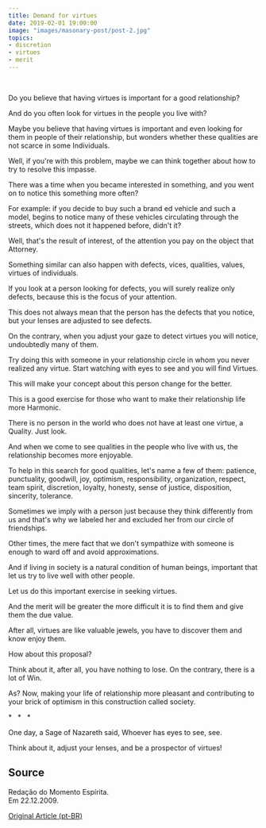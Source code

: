 ```yaml
---
title: Demand for virtues
date: 2019-02-01 19:00:00
image: "images/masonary-post/post-2.jpg"
topics: 
- discretion
- virtues
- merit
---
```

 

Do you believe that having virtues is important for a good relationship?

And do you often look for virtues in the people you live with?

Maybe you believe that having virtues is important and even looking for them in people
of their relationship, but wonders whether these qualities are not scarce in some
Individuals.

Well, if you're with this problem, maybe we can think together about
how to try to resolve this impasse.

There was a time when you became interested in something, and you went on to notice
this something more often?

For example: if you decide to buy such a brand ed vehicle and such a model,
begins to notice many of these vehicles circulating through the streets, which does not
it happened before, didn't it?

Well, that's the result of interest, of the attention you pay on the object that
Attorney.

Something similar can also happen with defects, vices,
qualities, values, virtues of individuals.

If you look at a person looking for defects, you will surely realize only
defects, because this is the focus of your attention.

This does not always mean that the person has the defects that you notice, but
your lenses are adjusted to see defects.

On the contrary, when you adjust your gaze to detect virtues you will notice,
undoubtedly many of them.

Try doing this with someone in your relationship circle in whom you
never realized any virtue. Start watching with eyes to see and you will find
Virtues.

This will make your concept about this person change for the better.

This is a good exercise for those who want to make their relationship life more
Harmonic.

There is no person in the world who does not have at least one virtue, a
Quality. Just look.

And when we come to see qualities in the people who live with us, the
relationship becomes more enjoyable.

To help in this search for good qualities, let's name a few of them:
patience, punctuality, goodwill, joy, optimism, responsibility,
organization, respect, team spirit, discretion, loyalty, honesty,
sense of justice, disposition, sincerity, tolerance.

Sometimes we imply with a person just because they think differently from us and
that's why we labeled her and excluded her from our circle of friendships.

Other times, the mere fact that we don't sympathize with someone is enough to
ward off and avoid approximations.

And if living in society is a natural condition of human beings, important that
let us try to live well with other people.

Let us do this important exercise in seeking virtues.

And the merit will be greater the more difficult it is to find them and give them the
due value.

After all, virtues are like valuable jewels, you have to discover them and know
enjoy them.

How about this proposal?

Think about it, after all, you have nothing to lose. On the contrary, there is a lot of
Win.

As? Now, making your life of relationship more pleasant and contributing to your
brick of optimism in this construction called society.

*   *   *

One day, a Sage of Nazareth said, Whoever has eyes to see, see.

Think about it, adjust your lenses, and be a prospector of virtues! 

## Source
Redação do Momento Espírita.  
Em 22.12.2009.


[Original Article (pt-BR)](http://momento.com.br/pt/ler_texto.php?id=1217)
